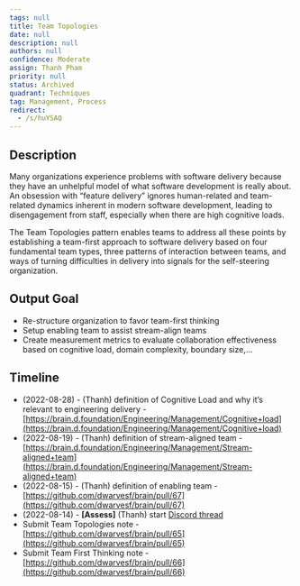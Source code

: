 ```yaml
---
tags: null
title: Team Topologies
date: null
description: null
authors: null
confidence: Moderate
assign: Thanh Pham
priority: null
status: Archived
quadrant: Techniques
tag: Management, Process
redirect:
  - /s/huYSAQ
---
```


## Description

Many organizations experience problems with software delivery because they have an unhelpful model of what software development is really about. An obsession with “feature delivery” ignores human-related and team-related dynamics inherent in modern software development, leading to disengagement from staff, especially when there are high cognitive loads.

The Team Topologies pattern enables teams to address all these points by establishing a team-first approach to software delivery based on four fundamental team types, three patterns of interaction between teams, and ways of turning difficulties in delivery into signals for the self-steering organization.

## Output Goal

- Re-structure organization to favor team-first thinking
- Setup enabling team to assist stream-align teams
- Create measurement metrics to evaluate collaboration effectiveness based on cognitive load, domain complexity, boundary size,…

## Timeline

- (2022-08-28) - (Thanh) definition of Cognitive Load and why it’s relevant to engineering delivery - [https://brain.d.foundation/Engineering/Management/Cognitive+load](https://brain.d.foundation/Engineering/Management/Cognitive+load)
- (2022-08-19) - (Thanh) definition of stream-aligned team - [https://brain.d.foundation/Engineering/Management/Stream-aligned+team](https://brain.d.foundation/Engineering/Management/Stream-aligned+team)
- (2022-08-15) - (Thanh) definition of enabling team - [https://github.com/dwarvesf/brain/pull/67](https://github.com/dwarvesf/brain/pull/67)
- (2022-08-14) - **[Assess]** (Thanh) start [Discord thread](https://discord.com/channels/462663954813157376/1008402647604265070)
- Submit Team Topologies note - [https://github.com/dwarvesf/brain/pull/65](https://github.com/dwarvesf/brain/pull/65)
- Submit Team First Thinking note - [https://github.com/dwarvesf/brain/pull/66](https://github.com/dwarvesf/brain/pull/66)

